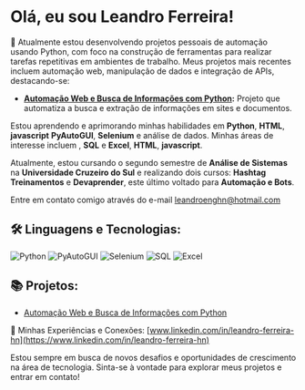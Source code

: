 # Olá, eu sou Leandro Ferreira!

🔭 Atualmente estou desenvolvendo projetos pessoais de automação usando Python, com foco na construção de ferramentas para realizar tarefas repetitivas em ambientes de trabalho. Meus projetos mais recentes incluem automação web, manipulação de dados e integração de APIs, destacando-se:

- **[Automação Web e Busca de Informações com Python](https://github.com/Leandro-Ferreira-Nascimento/Automa--o_Web_e_Busca_de_Informa--es):** Projeto que automatiza a busca e extração de informações em sites e documentos.

Estou aprendendo e aprimorando minhas habilidades em **Python**, **HTML**, **javascript** **PyAutoGUI**, **Selenium** e análise de dados. Minhas áreas de interesse incluem , **SQL** e **Excel**, **HTML**, **javascript**.

Atualmente, estou cursando o segundo semestre de **Análise de Sistemas** na **Universidade Cruzeiro do Sul** e realizando dois cursos: **Hashtag Treinamentos** e **Devaprender**, este último voltado para **Automação e Bots**.

Entre em contato comigo através do e-mail [leandroenghn@hotmail.com](mailto:leandroenghn@hotmail.com)

## 🛠️ Linguagens e Tecnologias:

![Python](https://img.shields.io/badge/Python-3776AB?style=for-the-badge&logo=python&logoColor=white)
![PyAutoGUI](https://img.shields.io/badge/PyAutoGUI-3D7D92?style=for-the-badge&logo=python&logoColor=white)
![Selenium](https://img.shields.io/badge/Selenium-43B02A?style=for-the-badge&logo=selenium&logoColor=white)
![SQL](https://img.shields.io/badge/SQL-003B57?style=for-the-badge&logo=sql&logoColor=white)
![Excel](https://img.shields.io/badge/Excel-217346?style=for-the-badge&logo=microsoft-excel&logoColor=white)

## 📚 Projetos:

- [Automação Web e Busca de Informações com Python](https://github.com/Leandro-Ferreira-Nascimento/Automa--o_Web_e_Busca_de_Informa--es)

🔗 Minhas Experiências e Conexões: [www.linkedin.com/in/leandro-ferreira-hn](https://www.linkedin.com/in/leandro-ferreira-hn)

Estou sempre em busca de novos desafios e oportunidades de crescimento na área de tecnologia. Sinta-se à vontade para explorar meus projetos e entrar em contato!
